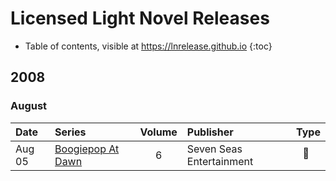# Licensed Light Novel Releases

- Table of contents, visible at https://lnrelease.github.io
{:toc}

## 2008

### August

Date|Series|Volume|Publisher|Type|
:---|:---|:---:|:---|---|
Aug 05|[Boogiepop At Dawn](https://sevenseasentertainment.com/books/boogiepop-at-dawn-novel-0/)|6|Seven Seas Entertainment|<span style="visibility: hidden">🖥️</span>📖|
